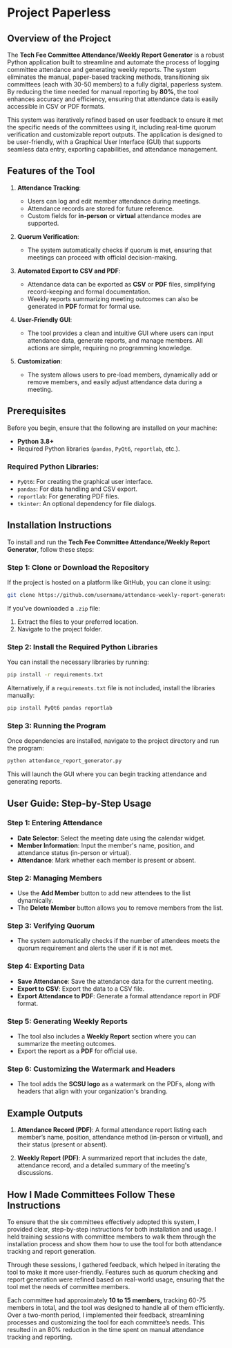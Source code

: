 # Project Paperless

## Overview of the Project

The **Tech Fee Committee Attendance/Weekly Report Generator** is a robust Python application built to streamline and automate the process of logging committee attendance and generating weekly reports. The system eliminates the manual, paper-based tracking methods, transitioning six committees (each with 30-50 members) to a fully digital, paperless system. By reducing the time needed for manual reporting by **80%**, the tool enhances accuracy and efficiency, ensuring that attendance data is easily accessible in CSV or PDF formats.

This system was iteratively refined based on user feedback to ensure it met the specific needs of the committees using it, including real-time quorum verification and customizable report outputs. The application is designed to be user-friendly, with a Graphical User Interface (GUI) that supports seamless data entry, exporting capabilities, and attendance management.

## Features of the Tool

1. **Attendance Tracking**:
   - Users can log and edit member attendance during meetings.
   - Attendance records are stored for future reference.
   - Custom fields for **in-person** or **virtual** attendance modes are supported.

2. **Quorum Verification**:
   - The system automatically checks if quorum is met, ensuring that meetings can proceed with official decision-making.

3. **Automated Export to CSV and PDF**:
   - Attendance data can be exported as **CSV** or **PDF** files, simplifying record-keeping and formal documentation.
   - Weekly reports summarizing meeting outcomes can also be generated in **PDF** format for formal use.

4. **User-Friendly GUI**:
   - The tool provides a clean and intuitive GUI where users can input attendance data, generate reports, and manage members. All actions are simple, requiring no programming knowledge.

5. **Customization**:
   - The system allows users to pre-load members, dynamically add or remove members, and easily adjust attendance data during a meeting.

## Prerequisites

Before you begin, ensure that the following are installed on your machine:
- **Python 3.8+**
- Required Python libraries (`pandas`, `PyQt6`, `reportlab`, etc.).

### Required Python Libraries:
- `PyQt6`: For creating the graphical user interface.
- `pandas`: For data handling and CSV export.
- `reportlab`: For generating PDF files.
- `tkinter`: An optional dependency for file dialogs.

## Installation Instructions

To install and run the **Tech Fee Committee Attendance/Weekly Report Generator**, follow these steps:

### Step 1: Clone or Download the Repository

If the project is hosted on a platform like GitHub, you can clone it using:

```bash
git clone https://github.com/username/attendance-weekly-report-generator.git
```

If you've downloaded a `.zip` file:
1. Extract the files to your preferred location.
2. Navigate to the project folder.

### Step 2: Install the Required Python Libraries

You can install the necessary libraries by running:

```bash
pip install -r requirements.txt
```

Alternatively, if a `requirements.txt` file is not included, install the libraries manually:

```bash
pip install PyQt6 pandas reportlab
```

### Step 3: Running the Program

Once dependencies are installed, navigate to the project directory and run the program:

```bash
python attendance_report_generator.py
```

This will launch the GUI where you can begin tracking attendance and generating reports.

## User Guide: Step-by-Step Usage

### Step 1: Entering Attendance

- **Date Selector**: Select the meeting date using the calendar widget.
- **Member Information**: Input the member's name, position, and attendance status (in-person or virtual).
- **Attendance**: Mark whether each member is present or absent.

### Step 2: Managing Members

- Use the **Add Member** button to add new attendees to the list dynamically.
- The **Delete Member** button allows you to remove members from the list.

### Step 3: Verifying Quorum

- The system automatically checks if the number of attendees meets the quorum requirement and alerts the user if it is not met.

### Step 4: Exporting Data

- **Save Attendance**: Save the attendance data for the current meeting.
- **Export to CSV**: Export the data to a CSV file.
- **Export Attendance to PDF**: Generate a formal attendance report in PDF format.

### Step 5: Generating Weekly Reports

- The tool also includes a **Weekly Report** section where you can summarize the meeting outcomes.
- Export the report as a **PDF** for official use.

### Step 6: Customizing the Watermark and Headers

- The tool adds the **SCSU logo** as a watermark on the PDFs, along with headers that align with your organization's branding.
  
## Example Outputs

1. **Attendance Record (PDF)**: A formal attendance report listing each member’s name, position, attendance method (in-person or virtual), and their status (present or absent).
   
2. **Weekly Report (PDF)**: A summarized report that includes the date, attendance record, and a detailed summary of the meeting's discussions.

## How I Made Committees Follow These Instructions

To ensure that the six committees effectively adopted this system, I provided clear, step-by-step instructions for both installation and usage. I held training sessions with committee members to walk them through the installation process and show them how to use the tool for both attendance tracking and report generation.

Through these sessions, I gathered feedback, which helped in iterating the tool to make it more user-friendly. Features such as quorum checking and report generation were refined based on real-world usage, ensuring that the tool met the needs of committee members. 

Each committee had approximately **10 to 15 members,** tracking 60-75 members in total, and the tool was designed to handle all of them efficiently. Over a two-month period, I implemented their feedback, streamlining processes and customizing the tool for each committee’s needs. This resulted in an 80% reduction in the time spent on manual attendance tracking and reporting.
